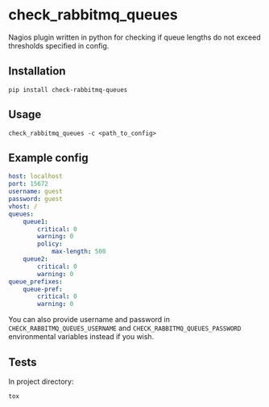 # check_rabbitmq_queues #
Nagios plugin written in python for checking if queue lengths do not exceed thresholds specified in config.

## Installation ##
```
pip install check-rabbitmq-queues
```

## Usage ##
```
check_rabbitmq_queues -c <path_to_config>
```

## Example config ##
```yaml
host: localhost
port: 15672
username: guest
password: guest
vhost: /
queues:
    queue1:
        critical: 0
        warning: 0
        policy:
            max-length: 500
    queue2:
        critical: 0
        warning: 0
queue_prefixes:
    queue-pref:
        critical: 0
        warning: 0
```

You can also provide username and password in `CHECK_RABBITMQ_QUEUES_USERNAME` and `CHECK_RABBITMQ_QUEUES_PASSWORD`
environmental variables instead if you wish.

## Tests ##
In project directory:
```
tox
```
